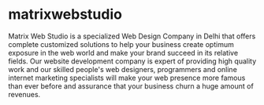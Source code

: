 # matrixwebstudio
Matrix Web Studio is a specialized Web Design Company in Delhi that offers complete customized solutions to help your business create optimum exposure in the web world and make your brand succeed in its relative fields. Our website development company is expert of providing high quality work and our skilled people's web designers, programmers and online internet marketing specialists will make your web presence more famous than ever before and assurance that your business churn a huge amount of revenues.
